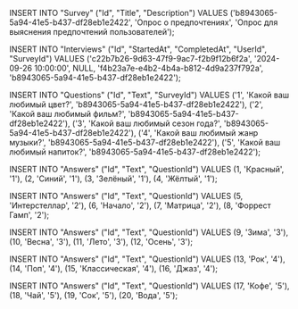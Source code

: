 INSERT INTO "Survey" ("Id", "Title", "Description") VALUES
    ('b8943065-5a94-41e5-b437-df28eb1e2422', 'Опрос о предпочтениях', 'Опрос для выяснения предпочтений пользователей');

INSERT INTO "Interviews" ("Id", "StartedAt", "CompletedAt", "UserId", "SurveyId")
VALUES
    ('c22b7b26-9d63-47f9-9ac7-f2b9f12b6f2a', '2024-09-26 10:00:00', NULL, 'f4b23a7e-e4b2-4b4a-b812-4d9a237f792a', 'b8943065-5a94-41e5-b437-df28eb1e2422');

INSERT INTO "Questions" ("Id", "Text", "SurveyId") VALUES
    ('1', 'Какой ваш любимый цвет?', 'b8943065-5a94-41e5-b437-df28eb1e2422'),
    ('2', 'Какой ваш любимый фильм?', 'b8943065-5a94-41e5-b437-df28eb1e2422'),
    ('3', 'Какой ваш любимый сезон года?', 'b8943065-5a94-41e5-b437-df28eb1e2422'),
    ('4', 'Какой ваш любимый жанр музыки?', 'b8943065-5a94-41e5-b437-df28eb1e2422'),
    ('5', 'Какой ваш любимый напиток?', 'b8943065-5a94-41e5-b437-df28eb1e2422');

INSERT INTO "Answers" ("Id", "Text", "QuestionId") VALUES
    (1, 'Красный', '1'),
    (2, 'Синий', '1'),
    (3, 'Зелёный', '1'),
    (4, 'Жёлтый', '1');

INSERT INTO "Answers" ("Id", "Text", "QuestionId") VALUES
    (5, 'Интерстеллар', '2'),
    (6, 'Начало', '2'),
    (7, 'Матрица', '2'),
    (8, 'Форрест Гамп', '2');


INSERT INTO "Answers" ("Id", "Text", "QuestionId") VALUES
    (9, 'Зима', '3'),
    (10, 'Весна', '3'),
    (11, 'Лето', '3'),
    (12, 'Осень', '3');


INSERT INTO "Answers" ("Id", "Text", "QuestionId") VALUES
    (13, 'Рок', '4'),
    (14, 'Поп', '4'),
    (15, 'Классическая', '4'),
    (16, 'Джаз', '4');


INSERT INTO "Answers" ("Id", "Text", "QuestionId") VALUES
    (17, 'Кофе', '5'),
    (18, 'Чай', '5'),
    (19, 'Сок', '5'),
    (20, 'Вода', '5');

